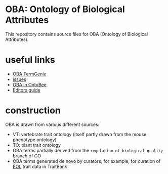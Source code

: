 # OBA: Ontology of Biological Attributes

This repository contains source files for OBA (Ontology of Biological Attributes).

# useful links

 * [OBA TermGenie](http://oba.termgenie.org)
 * [issues](https://github.com/obophenotype/bio-attribute-ontology/)
 * [OBA in OntoBee](http://www.ontobee.org/browser/index.php?o=OBA)
 * [Editors guide](src/ontology/README-editors.md)

# construction

OBA is drawn from various different sources:

 * VT: vertebrate trait ontology (itself partly drawn from the mouse phenotype ontology)
 * TO: plant trait ontology
 * OBA terms partially derived from the `regulation of biological quality` branch of GO
 * OBA terms generated de novo by curators; for example, for curation of [EOL](http://eol.org) trait data in TraitBank

